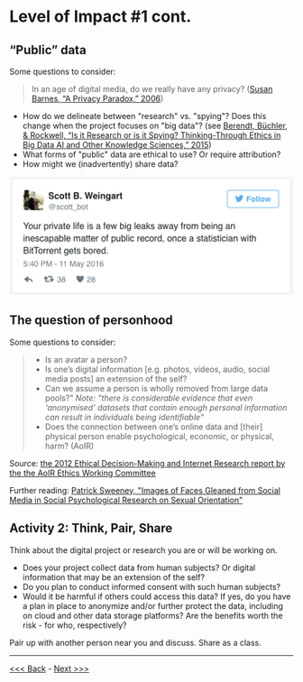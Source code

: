 # Level of Impact #1 cont.  

## “Public” data

Some questions to consider:  

> In an age of digital media, do we really have any privacy? ([Susan Barnes, “A Privacy Paradox,” 2006](http://firstmonday.org/article/view/1394/1312))  

* How do we delineate between "research" vs. "spying"?  Does this change when the project focuses on "big data"? (see [Berendt, Büchler, & Rockwell, “Is it Research or is it Spying? Thinking-Through Ethics in Big Data AI and Other Knowledge Sciences,” 2015](https://people.cs.kuleuven.be/~bettina.berendt/Papers/berendt_buechler_rockwell_KUIN_2015.pdf))  
* What forms of "public" data are ethical to use? Or require attribution?  
* How might we (inadvertently) share data?  

![Image of a Tweet by @scott_bot that says your private life is a few big leaks away from being an inescapable matter of public record, once a statistician with BitTorrent gets bored](../images/tweet.png)  

## The question of personhood

Some questions to consider:  

> * Is an avatar a person?  
> * Is one’s digital information [e.g. photos, videos, audio, social media posts] an extension of the self?   
> * Can we assume a person is wholly removed from large data pools?" *Note: "there is considerable evidence that even ‘anonymised’ datasets that contain enough personal information can result in individuals being identifiable"*   
> * Does the connection between one’s online data and [their] physical person enable psychological, economic, or physical, harm? (AoIR)  

Source: [the 2012 Ethical Decision-Making and Internet Research report by the the AoIR Ethics Working Committee](http://aoir.org/reports/ethics2.pdf)  

Further reading: [Patrick Sweeney, "Images of Faces Gleaned from Social Media in Social Psychological Research on Sexual Orientation"](https://www.academia.edu/34001772/Images_of_Faces_Gleaned_from_Social_Media_in_Social_Psychological_Research_on_Sexual_Orientation)  

## Activity 2: Think, Pair, Share  

Think about the digital project or research you are or will be working on. 

* Does your project collect data from human subjects? Or digital information that may be an extension of the self?
* Do you plan to conduct informed consent with such human subjects?  
* Would it be harmful if others could access this data? If yes, do you have a plan in place to anonymize and/or further protect the data, including on cloud and other data storage platforms? Are the benefits worth the risk - for who, respectively?   

Pair up with another person near you and discuss. Share as a class.  

******

[<<< Back](impact1.md) - [Next >>>](impact2.md)